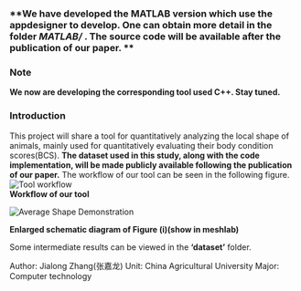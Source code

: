 ###  **We have developed the MATLAB version which use the appdesigner to develop. One can obtain more detail in the folder  _MATLAB/_ . The source code will be available after the publication of our paper.  ** 


### Note
**We now are developing the corresponding tool used C++. Stay tuned.**

### Introduction
This project will share a tool for quantitatively analyzing the local shape of animals, mainly used for quantitatively evaluating their body condition scores(BCS).  **The dataset used in this study, along with the code implementation, will be made publicly available following the publication of our paper.** The workflow of our tool can be seen in the following figure.  
![Tool workflow](Fig/Image%20process.png)  
 **Workflow of our tool**  
  
![Average Shape Demonstration](Fig/Average%20Shape%20Demonstration.gif)  
  
 **Enlarged schematic diagram of Figure (i)(show in meshlab)**  
  
Some intermediate results can be viewed in the  **‘dataset’**  folder.  
  


Author: Jialong Zhang(张嘉龙)
Unit: China Agricultural University
Major: Computer technology